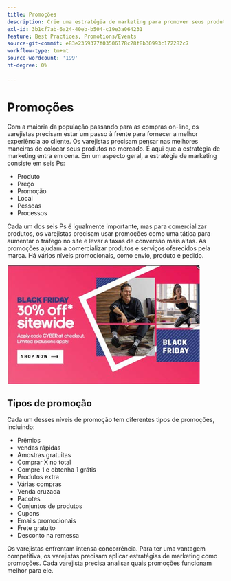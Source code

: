 ```yaml
---
title: Promoções
description: Crie uma estratégia de marketing para promover seus produtos aos clientes.
exl-id: 3b1cf7ab-6a24-40eb-b504-c19e3a064231
feature: Best Practices, Promotions/Events
source-git-commit: e83e2359377f03506178c28f8b30993c172282c7
workflow-type: tm+mt
source-wordcount: '199'
ht-degree: 0%

---
```


# Promoções

Com a maioria da população passando para as compras on-line, os varejistas precisam estar um passo à frente para fornecer a melhor experiência ao cliente. Os varejistas precisam pensar nas melhores maneiras de colocar seus produtos no mercado. É aqui que a estratégia de marketing entra em cena. Em um aspecto geral, a estratégia de marketing consiste em seis Ps:

- Produto
- Preço
- Promoção
- Local
- Pessoas
- Processos

Cada um dos seis Ps é igualmente importante, mas para comercializar produtos, os varejistas precisam usar promoções como uma tática para aumentar o tráfego no site e levar a taxas de conversão mais altas. As promoções ajudam a comercializar produtos e serviços oferecidos pela marca. Há vários níveis promocionais, como envio, produto e pedido.

![exemplo de anúncio promocional](../../assets/playbooks/promotion-example.png)

## Tipos de promoção

Cada um desses níveis de promoção tem diferentes tipos de promoções, incluindo:

- Prêmios
- vendas rápidas
- Amostras gratuitas
- Comprar X no total
- Compre 1 e obtenha 1 grátis
- Produtos extra
- Várias compras
- Venda cruzada
- Pacotes
- Conjuntos de produtos
- Cupons
- Emails promocionais
- Frete gratuito
- Desconto na remessa

Os varejistas enfrentam intensa concorrência. Para ter uma vantagem competitiva, os varejistas precisam aplicar estratégias de marketing como promoções. Cada varejista precisa analisar quais promoções funcionam melhor para ele.
